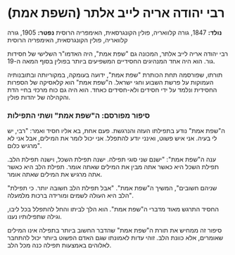 # רבי יהודה אריה לייב אלתר (השפת אמת)

**נולד:** 1847, גורה קלוואריה, פולין הקונגרסאית, האימפריה הרוסית
**נפטר:** 1905, גורה קלוואריה, פולין הקונגרסאית, האימפריה הרוסית

רבי יהודה אריה לייב אלתר, המכונה גם \"שפת אמת\", היה האדמו\"ר השלישי של חסידות גור. הוא היה אחד המנהיגים החסידיים המשפיעים ביותר בפולין בסוף המאה ה-19.

תורתו, שפורסמה תחת הכותרת \"שפת אמת\", ידועה בעומקה, במקוריותה ובתובנותיה העמוקות על פרשת השבוע וחגי ישראל. ה\"שפת אמת\" הוא קלאסיקה של הספרות החסידית ונלמד על ידי חסידים ולא-חסידים כאחד. הוא היה גם כוח מרכזי בחיי הדת והקהילה של יהדות פולין.

### סיפור מפורסם: ה\"שפת אמת\" ושתי התפילות

ה\"שפת אמת\" נודע בתפילתו העזה והנרגשת. פעם אחת, בא אליו חסיד ואמר: \"רבי, יש לי בעיה. אני איש פשוט, ואינני יודע להתפלל. אני יכול לומר את המילים, אבל אני לא מרגיש כלום\".

ענה ה\"שפת אמת\": \"ישנם שני סוגי תפילה. ישנה תפילת השכל, וישנה תפילת הלב. תפילת השכל היא כאשר אתה מבין את המילים שאתה אומר. תפילת הלב היא כאשר אתה מרגיש את המילים שאתה אומר.

\"שניהם חשובים\", המשיך ה\"שפת אמת\". \"אבל תפילת הלב חשובה יותר. כי תפילת הלב היא העולה לשמים ומורידה ברכות מלמעלה\".

החסיד התרגש מאוד מדברי ה\"שפת אמת\". הוא הלך לביתו והחל להתפלל בכל ליבו, וגילה שתפילותיו נענו.

סיפור זה ממחיש את תורת ה\"שפת אמת\" שהדבר החשוב ביותר בתפילה אינו המילים שאומרים, אלא כוונת הלב. זוהי עדות לאמונתו שגם האדם הפשוט ביותר יכול להתחבר לאלוהים באמצעות תפילה כנה מכל הלב.